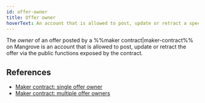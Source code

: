 ```yaml
---
id: offer-owner
title: Offer owner
hoverText: An account that is allowed to post, update or retract a specific offer posted by a maker contract.
---
```


The _owner_ of an offer posted by a %%maker contract|maker-contract%% on Mangrove is an account that is allowed to post, update or retract the offer via the public functions exposed by the contract. 

## References
* [Maker contract: single offer owner](../strat-lib/explanations/offer-maker/direct.md)
* [Maker contract: multiple offer owners](../strat-lib/explanations/offer-maker/forwarder.md)